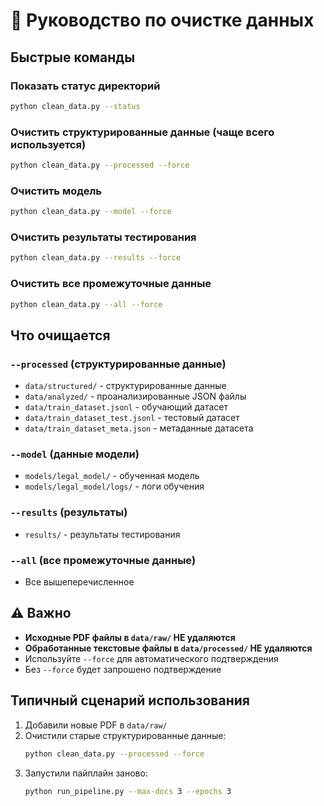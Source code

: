 # 🧹 Руководство по очистке данных

## Быстрые команды

### Показать статус директорий
```bash
python clean_data.py --status
```

### Очистить структурированные данные (чаще всего используется)
```bash
python clean_data.py --processed --force
```

### Очистить модель
```bash
python clean_data.py --model --force
```

### Очистить результаты тестирования
```bash
python clean_data.py --results --force
```

### Очистить все промежуточные данные
```bash
python clean_data.py --all --force
```

## Что очищается

### `--processed` (структурированные данные)
- `data/structured/` - структурированные данные
- `data/analyzed/` - проанализированные JSON файлы
- `data/train_dataset.jsonl` - обучающий датасет
- `data/train_dataset_test.jsonl` - тестовый датасет
- `data/train_dataset_meta.json` - метаданные датасета

### `--model` (данные модели)
- `models/legal_model/` - обученная модель
- `models/legal_model/logs/` - логи обучения

### `--results` (результаты)
- `results/` - результаты тестирования

### `--all` (все промежуточные данные)
- Все вышеперечисленное

## ⚠️ Важно

- **Исходные PDF файлы в `data/raw/` НЕ удаляются**
- **Обработанные текстовые файлы в `data/processed/` НЕ удаляются**
- Используйте `--force` для автоматического подтверждения
- Без `--force` будет запрошено подтверждение

## Типичный сценарий использования

1. Добавили новые PDF в `data/raw/`
2. Очистили старые структурированные данные:
   ```bash
   python clean_data.py --processed --force
   ```
3. Запустили пайплайн заново:
   ```bash
   python run_pipeline.py --max-docs 3 --epochs 3
   ``` 